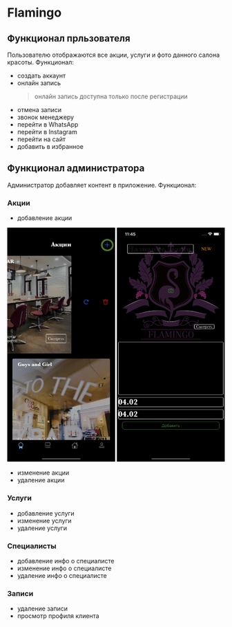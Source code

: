 # Flamingo 
## Функционал прльзователя
Пользователю отображаются все акции, услуги и фото данного салона красоты. Функционал:
* создать аккаунт 
* онлайн запись
  > онлайн запись доступна только после регистрации
* отмена записи 
* звонок менеджеру 
* перейти в WhatsApp
* перейти в Instagram
* перейти на сайт 
* добавить в избранное 
 
## Функционал администратора 
Администратор добавляет контент в приложение. Функционал:
### Акции 
  * добавление акции 
  
  <img src="https://github.com/Karpezhnikov/iOSProject/blob/master/ScreenShot/DiscontAdd.png" alt="1" width="250"/>   <img src="https://github.com/Karpezhnikov/iOSProject/blob/master/ScreenShot/DiscontAddView.png" alt="2" width="250"/>
  
  * изменение акции 
  * удаление акции 
### Услуги 
  * добавление услуги 
  * изменение услуги 
  * удаление услуги
### Специалисты 
  * добавление инфо о специалисте 
  * изменение инфо о специалисте  
  * удаление инфо о специалисте 
### Записи 
  * удаление записи
  * просмотр профиля клиента
